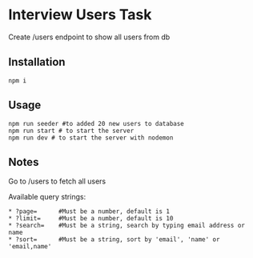# Interview Users Task

Create /users endpoint to show all users from db

## Installation


```nodejs
npm i
```

## Usage

```nodejs
npm run seeder #to added 20 new users to database
npm run start # to start the server
npm run dev # to start the server with nodemon 
```

## Notes
Go to /users to fetch all users

Available query strings: 
```
* ?page=      #Must be a number, default is 1
* ?limit=     #Must be a number, default is 10
* ?search=    #Must be a string, search by typing email address or name
* ?sort=      #Must be a string, sort by 'email', 'name' or 'email,name'
```
